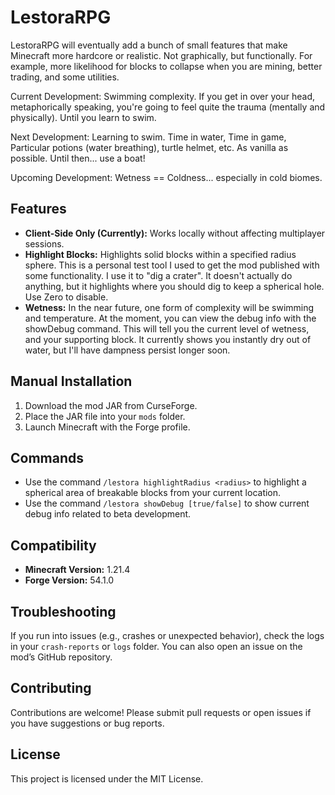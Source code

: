 # LestoraRPG

LestoraRPG will eventually add a bunch of small features that make Minecraft more hardcore or realistic.  Not graphically, but functionally.  For example, more likelihood for blocks to collapse when you are mining, better trading, and some utilities.

Current Development: Swimming complexity.  If you get in over your head, metaphorically speaking, you're going to feel quite the trauma (mentally and physically).  Until you learn to swim.

Next Development: Learning to swim.  Time in water, Time in game, Particular potions (water breathing), turtle helmet, etc.  As vanilla as possible.  Until then... use a boat!

Upcoming Development: Wetness == Coldness... especially in cold biomes.

## Features
- **Client-Side Only (Currently):** Works locally without affecting multiplayer sessions.
- **Highlight Blocks:** Highlights solid blocks within a specified radius sphere.  This is a personal test tool I used to get the mod published with some functionality.  I use it to "dig a crater".  It doesn't actually do anything, but it highlights where you should dig to keep a spherical hole.  Use Zero to disable.
- **Wetness:** In the near future, one form of complexity will be swimming and temperature.  At the moment, you can view the debug info with the showDebug command.  This will tell you the current level of wetness, and your supporting block.  It currently shows you instantly dry out of water, but I'll have dampness persist longer soon.

## Manual Installation
1. Download the mod JAR from CurseForge.
2. Place the JAR file into your `mods` folder.
3. Launch Minecraft with the Forge profile.

## Commands
- Use the command `/lestora highlightRadius <radius>` to highlight a spherical area of breakable blocks from your current location.
- Use the command `/lestora showDebug [true/false]` to show current debug info related to beta development.

## Compatibility
- **Minecraft Version:** 1.21.4
- **Forge Version:** 54.1.0

## Troubleshooting
If you run into issues (e.g., crashes or unexpected behavior), check the logs in your `crash-reports` or `logs` folder. You can also open an issue on the mod’s GitHub repository.

## Contributing
Contributions are welcome! Please submit pull requests or open issues if you have suggestions or bug reports.

## License
This project is licensed under the MIT License.
